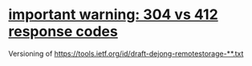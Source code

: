 # [important warning: 304 vs 412 response codes](https://github.com/remotestorage/spec/issues/23#issuecomment-20686517)

Versioning of https://tools.ietf.org/id/draft-dejong-remotestorage-**.txt
